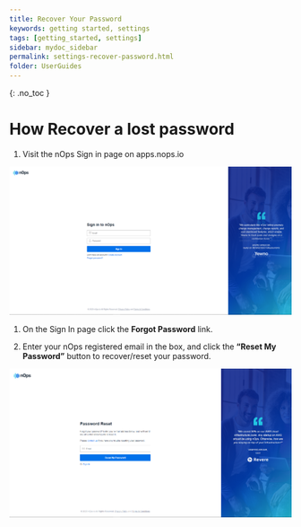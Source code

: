 ```yaml
---
title: Recover Your Password
keywords: getting started, settings
tags: [getting_started, settings]
sidebar: mydoc_sidebar
permalink: settings-recover-password.html
folder: UserGuides
---
```


{: .no_toc }

How Recover a lost password
===========================

1. Visit the nOps Sign in page on apps.nops.io

![](/tmpimg/nops-login.png)

1. On the Sign In page click the **Forgot Password** link.

1. Enter your nOps registered email in the box, and click the **“Reset My Password”** button to recover/reset your password.


![](/tmpimg/pword-reset.png)

